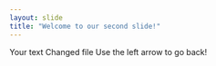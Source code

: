 ```yaml
---
layout: slide
title: "Welcome to our second slide!"
---
```

Your text Changed file
Use the left arrow to go back!
